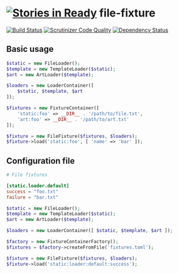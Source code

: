 [![Stories in Ready](https://badge.waffle.io/holyshared/file-fixture.png?label=ready&title=Ready)](https://waffle.io/holyshared/file-fixture)
file-fixture
==================================

[![Build Status](https://travis-ci.org/holyshared/file-fixture.svg?branch=master)](https://travis-ci.org/holyshared/file-fixture)
[![Scrutinizer Code Quality](https://scrutinizer-ci.com/g/holyshared/file-fixture/badges/quality-score.png?b=master)](https://scrutinizer-ci.com/g/holyshared/file-fixture/?branch=master)
[![Dependency Status](https://www.versioneye.com/user/projects/552efada10e7149066000804/badge.svg?style=flat)](https://www.versioneye.com/user/projects/552efada10e7149066000804)


Basic usage
----------------------------------

```php
$static = new FileLoader();
$template = new TemplateLoader($static);
$art = new ArtLoader($template);

$loaders = new LoaderContainer([
    $static, $template, $art
]);

$fixtures = new FixtureContainer([
    'static:foo' => __DIR__ . '/path/to/file.txt',
    'art:foo' => __DIR__ . '/path/to/art.txt'
]);

$fixture = new FileFixture($fixtures, $loaders);
$fixture->load('static:foo', [ 'name' => 'bar' ]);
```

Configuration file
----------------------------------

```toml
# File fixtures

[static.loader.default]
success = "foo.txt"
failure = "bar.txt"
```


```php
$static = new FileLoader();
$template = new TemplateLoader($static);
$art = new ArtLoader($template);

$loaders = new LoaderContainer([ $static, $template, $art ]);

$factory = new FixtureContainerFactory();
$fixtures = $factory->createFromFile('fixtures.toml');

$fixture = new FileFixture($fixtures, $loaders);
$fixture->load('static:loader:default:success');
```
